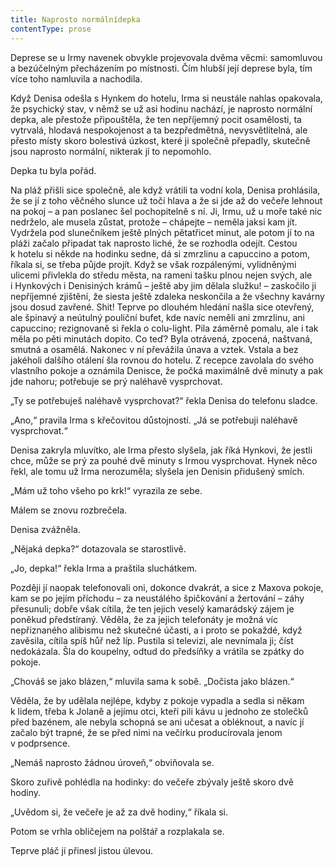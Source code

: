 ```yaml
---
title: Naprosto normálnídepka
contentType: prose
---
```


<section>

Deprese se u Irmy navenek obvykle projevovala dvěma věcmi: samomluvou a bezúčelným přecházením po místnosti. Čím hlubší její deprese byla, tím více toho namluvila a nachodila.

Když Denisa odešla s Hynkem do hotelu, Irma si neustále nahlas opakovala, že psychický stav, v němž se už asi hodinu nachází, je naprosto normální depka, ale přestože připouštěla, že ten nepříjemný pocit osamělosti, ta vytrvalá, hlodavá nespokojenost a ta bezpředmětná, nevysvětlitelná, ale přesto místy skoro bolestivá úzkost, které ji společně přepadly, skutečně jsou naprosto normální, nikterak jí to nepomohlo.

Depka tu byla pořád.

Na pláž přišli sice společně, ale když vrátili ta vodní kola, Denisa prohlásila, že se jí z toho věčného slunce už točí hlava a že si jde až do večeře lehnout na pokoj – a pan poslanec šel pochopitelně s ní. Ji, Irmu, už u moře také nic nedrželo, ale musela zůstat, protože – chápejte – neměla jaksi kam jít. Vydržela pod slunečníkem ještě plných pětatřicet minut, ale potom jí to na pláži začalo připadat tak naprosto liché, že se rozhodla odejít. Cestou k hotelu si někde na hodinku sedne, dá si zmrzlinu a capuccino a potom, říkala si, se třeba půjde projít. Když se však rozpálenými, vylidněnými ulicemi přivlekla do středu města, na rameni tašku plnou nejen svých, ale i Hynkových i Denisiných krámů – ještě aby jim dělala služku! – zaskočilo ji nepříjemné zjištění, že siesta ještě zdaleka neskončila a že všechny kavárny jsou dosud zavřené. Shit! Teprve po dlouhém hledání našla sice otevřený, ale špinavý a neútulný pouliční bufet, kde navíc neměli ani zmrzlinu, ani capuccino; rezignovaně si řekla o colu-light. Pila záměrně pomalu, ale i tak měla po pěti minutách dopito. Co teď? Byla otrávená, zpocená, naštvaná, smutná a osamělá. Nakonec v ní převážila únava a vztek. Vstala a bez jakéholi dalšího otálení šla rovnou do hotelu. Z recepce zavolala do svého vlastního pokoje a oznámila Denisce, že počká maximálně dvě minuty a pak jde nahoru; potřebuje se prý naléhavě vysprchovat.

„Ty se potřebuješ naléhavě vysprchovat?“ řekla Denisa do telefonu sladce.

„Ano,“ pravila Irma s křečovitou důstojností. „Já se potřebuji naléhavě vysprchovat.“

Denisa zakryla mluvítko, ale Irma přesto slyšela, jak říká Hynkovi, že jestli chce, může se prý za pouhé dvě minuty s Irmou vysprchovat. Hynek něco řekl, ale tomu už Irma nerozuměla; slyšela jen Denisin přidušený smích.

„Mám už toho všeho po krk!“ vyrazila ze sebe.

Málem se znovu rozbrečela.

Denisa zvážněla.

„Nějaká depka?“ dotazovala se starostlivě.

„Jo, depka!“ řekla Irma a praštila sluchátkem.

Později jí naopak telefonovali oni, dokonce dvakrát, a sice z Maxova pokoje, kam se po jejím příchodu – za neustálého špičkování a žertování – záhy přesunuli; dobře však cítila, že ten jejich veselý kamarádský zájem je poněkud předstíraný. Věděla, že za jejich telefonáty je možná víc nepřiznaného alibismu než skutečné účasti, a i proto se pokaždé, když zavěsila, cítila spíš hůř než líp. Pustila si televizi, ale nevnímala ji; číst nedokázala. Šla do koupelny, odtud do předsíňky a vrátila se zpátky do pokoje.

„Chováš se jako blázen,“ mluvila sama k sobě. „Dočista jako blázen.“

Věděla, že by udělala nejlépe, kdyby z pokoje vypadla a sedla si někam k lidem, třeba k Jolaně a jejímu otci, kteří pili kávu u jednoho ze stolečků před bazénem, ale nebyla schopná se ani učesat a obléknout, a navíc jí začalo být trapné, že se před nimi na večírku producírovala jenom v podprsence.

„Nemáš naprosto žádnou úroveň,“ obviňovala se.

Skoro zuřivě pohlédla na hodinky: do večeře zbývaly ještě skoro dvě hodiny.

„Uvědom si, že večeře je až za dvě hodiny,“ říkala si.

Potom se vrhla obličejem na polštář a rozplakala se.

Teprve pláč jí přinesl jistou úlevou.

</section>
